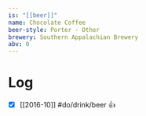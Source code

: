 ```yaml
---
is: "[[beer]]"
name: Chocolate Coffee
beer-style: Porter - Other
brewery: Southern Appalachian Brewery
abv: 0
---
```

# Log
- [x] [[2016-10]] #do/drink/beer 👍
